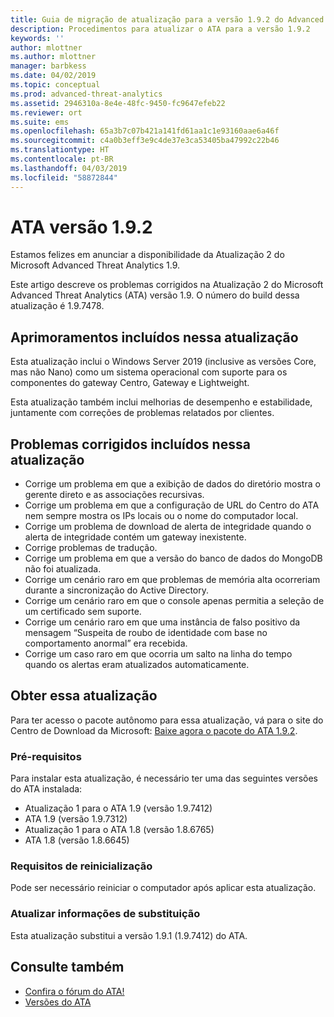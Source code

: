 ```yaml
---
title: Guia de migração de atualização para a versão 1.9.2 do Advanced Threat Analytics | Microsoft Docs
description: Procedimentos para atualizar o ATA para a versão 1.9.2
keywords: ''
author: mlottner
ms.author: mlottner
manager: barbkess
ms.date: 04/02/2019
ms.topic: conceptual
ms.prod: advanced-threat-analytics
ms.assetid: 2946310a-8e4e-48fc-9450-fc9647efeb22
ms.reviewer: ort
ms.suite: ems
ms.openlocfilehash: 65a3b7c07b421a141fd61aa1c1e93160aae6a46f
ms.sourcegitcommit: c4a0b3eff3e9c4de37e3ca53405ba47992c22b46
ms.translationtype: HT
ms.contentlocale: pt-BR
ms.lasthandoff: 04/03/2019
ms.locfileid: "58872844"
---
```

# <a name="ata-version-192"></a>ATA versão 1.9.2


Estamos felizes em anunciar a disponibilidade da Atualização 2 do Microsoft Advanced Threat Analytics 1.9.

Este artigo descreve os problemas corrigidos na Atualização 2 do Microsoft Advanced Threat Analytics (ATA) versão 1.9. O número do build dessa atualização é 1.9.7478.

## <a name="improvements-included-in-this-update"></a>Aprimoramentos incluídos nessa atualização

Esta atualização inclui o Windows Server 2019 (inclusive as versões Core, mas não Nano) como um sistema operacional com suporte para os componentes do gateway Centro, Gateway e Lightweight.

Esta atualização também inclui melhorias de desempenho e estabilidade, juntamente com correções de problemas relatados por clientes.

## <a name="fixed-issues-included-in-this-update"></a>Problemas corrigidos incluídos nessa atualização

- Corrige um problema em que a exibição de dados do diretório mostra o gerente direto e as associações recursivas.
- Corrige um problema em que a configuração de URL do Centro do ATA nem sempre mostra os IPs locais ou o nome do computador local.
- Corrige um problema de download de alerta de integridade quando o alerta de integridade contém um gateway inexistente.
- Corrige problemas de tradução.
- Corrige um problema em que a versão do banco de dados do MongoDB não foi atualizada.
- Corrige um cenário raro em que problemas de memória alta ocorreriam durante a sincronização do Active Directory.
- Corrige um cenário raro em que o console apenas permitia a seleção de um certificado sem suporte.
- Corrige um cenário raro em que uma instância de falso positivo da mensagem “Suspeita de roubo de identidade com base no comportamento anormal” era recebida.
- Corrige um caso raro em que ocorria um salto na linha do tempo quando os alertas eram atualizados automaticamente.

## <a name="get-this-update"></a>Obter essa atualização

Para ter acesso o pacote autônomo para essa atualização, vá para o site do Centro de Download da Microsoft: [Baixe agora o pacote do ATA 1.9.2](https://www.microsoft.com/en-us/download/details.aspx?id=56725).

### <a name="prerequisites"></a>Pré-requisitos

Para instalar esta atualização, é necessário ter uma das seguintes versões do ATA instalada: 
- Atualização 1 para o ATA 1.9 (versão 1.9.7412)
- ATA 1.9 (versão 1.9.7312)
- Atualização 1 para o ATA 1.8 (versão 1.8.6765)
- ATA 1.8 (versão 1.8.6645)

### <a name="restart-requirement"></a>Requisitos de reinicialização

Pode ser necessário reiniciar o computador após aplicar esta atualização.

### <a name="update-replacement-information"></a>Atualizar informações de substituição

Esta atualização substitui a versão 1.9.1 (1.9.7412) do ATA.


## <a name="see-also"></a>Consulte também

- [Confira o fórum do ATA!](https://social.technet.microsoft.com/Forums/security/home?forum=mata)
- [Versões do ATA](ata-versions.md)